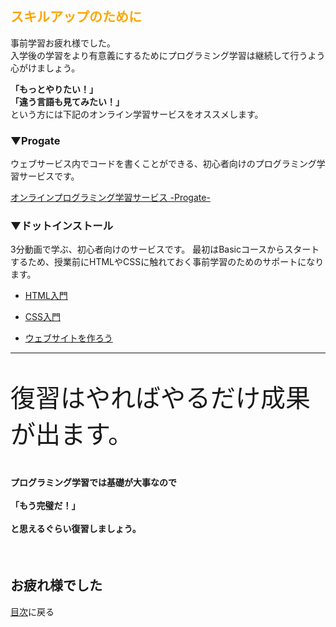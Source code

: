 <h2 style="color: orange;">スキルアップのために</h2>
事前学習お疲れ様でした。<br>
入学後の学習をより有意義にするためにプログラミング学習は継続して行うよう心がけましょう。
<p><strong>「もっとやりたい！」</strong><br><strong>「違う言語も見てみたい！」</strong><br>という方には下記のオンライン学習サービスをオススメします。<br></p>
<h3>▼Progate</h3>
<p>ウェブサービス内でコードを書くことができる、初心者向けのプログラミング学習サービスです。</p>
<p><a href="https://prog-8.com/">オンラインプログラミング学習サービス -Progate- </a></p>
<h3>▼ドットインストール</h3>
<p>3分動画で学ぶ、初心者向けのサービスです。
最初はBasicコースからスタートするため、授業前にHTMLやCSSに触れておく事前学習のためのサポートになります。</p>
<ul>
<li><p><a href="https://dotinstall.com/lessons/basic_html_tags">HTML入門</a></p>
</li>
<li><p><a href="https://dotinstall.com/lessons/basic_css_styles">CSS入門</a></p>
</li>
<li><p><a href="https://dotinstall.com/lessons/website_html_v3">ウェブサイトを作ろう</a></p>
</li>
</ul>
<hr>
<p style="font-size: 40px;">復習はやればやるだけ成果が出ます。</p>
<h4>プログラミング学習では基礎が大事なので<br><br>「<strong>もう完璧だ！</strong>」<br><br>と思えるぐらい復習しましょう。</h4>
<br>

## お疲れ様でした
[目次](https://github.com/NexSeed00/Prior_Learning/blob/master/09_%E3%82%B9%E3%82%AD%E3%83%AB%E3%82%A2%E3%83%83%E3%83%97%E3%81%AE%E3%81%9F%E3%82%81%E3%81%AB.md)に戻る
